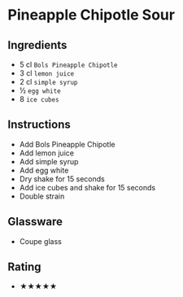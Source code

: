 # Pineapple Chipotle Sour

## Ingredients
- 5 cl `Bols Pineapple Chipotle`
- 3 cl `lemon juice`
- 2 cl `simple syrup`
- ½ `egg white`
- 8 `ice cubes`

## Instructions
- Add Bols Pineapple Chipotle
- Add lemon juice
- Add simple syrup
- Add egg white
- Dry shake for 15 seconds
- Add ice cubes and shake for 15 seconds
- Double strain

## Glassware
- Coupe glass

## Rating
- ★★★★★